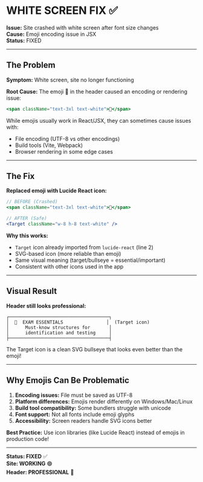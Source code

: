 # WHITE SCREEN FIX ✅

**Issue:** Site crashed with white screen after font size changes  
**Cause:** Emoji encoding issue in JSX  
**Status:** FIXED

---

## The Problem

**Symptom:** White screen, site no longer functioning

**Root Cause:**
The emoji 🎯 in the header caused an encoding or rendering issue:
```jsx
<span className="text-3xl text-white">🎯</span>
```

While emojis usually work in React/JSX, they can sometimes cause issues with:
- File encoding (UTF-8 vs other encodings)
- Build tools (Vite, Webpack)
- Browser rendering in some edge cases

---

## The Fix

**Replaced emoji with Lucide React icon:**

```jsx
// BEFORE (Crashed)
<span className="text-3xl text-white">🎯</span>

// AFTER (Safe)
<Target className="w-8 h-8 text-white" />
```

**Why this works:**
- `Target` icon already imported from `lucide-react` (line 2)
- SVG-based icon (more reliable than emoji)
- Same visual meaning (target/bullseye = essential/important)
- Consistent with other icons used in the app

---

## Visual Result

**Header still looks professional:**
```
┌─────────────────────────────────────┐
│  🎯  EXAM ESSENTIALS                │  (Target icon)
│      Must-know structures for       │
│      identification and testing     │
├─────────────────────────────────────┤
```

The Target icon is a clean SVG bullseye that looks even better than the emoji!

---

## Why Emojis Can Be Problematic

1. **Encoding issues:** File must be saved as UTF-8
2. **Platform differences:** Emojis render differently on Windows/Mac/Linux
3. **Build tool compatibility:** Some bundlers struggle with unicode
4. **Font support:** Not all fonts include emoji glyphs
5. **Accessibility:** Screen readers handle SVG icons better

**Best Practice:** Use icon libraries (like Lucide React) instead of emojis in production code!

---

**Status: FIXED** ✅  
**Site: WORKING** 🟢  
**Header: PROFESSIONAL** 🎯
